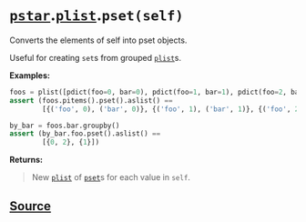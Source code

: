 # [`pstar`](./pstar.md).[`plist`](./pstar_plist.md).`pset(self)`

Converts the elements of self into pset objects.

Useful for creating `set`s from grouped [`plist`](./pstar_plist.md)s.

**Examples:**
```python
foos = plist([pdict(foo=0, bar=0), pdict(foo=1, bar=1), pdict(foo=2, bar=0)])
assert (foos.pitems().pset().aslist() ==
        [{('foo', 0), ('bar', 0)}, {('foo', 1), ('bar', 1)}, {('foo', 2), ('bar', 0)}])

by_bar = foos.bar.groupby()
assert (by_bar.foo.pset().aslist() ==
        [{0, 2}, {1}])
```

**Returns:**

>    New [`plist`](./pstar_plist.md) of [`pset`](./pstar_pset.md)s for each value in `self`.



## [Source](../pstar/pstar.py#L3567-L3587)